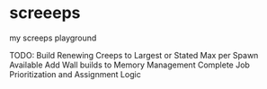 # screeeps
my screeps playground

TODO:
	Build Renewing Creeps to Largest or Stated Max per Spawn Available
	Add Wall builds to Memory Management
	Complete Job Prioritization and Assignment Logic
